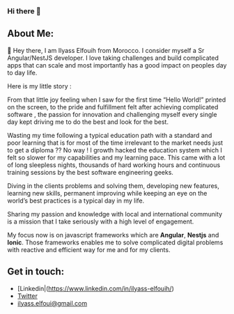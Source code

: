 ### Hi there 👋

<!--
**ilyassFouih/ilyassFouih** is a ✨ _special_ ✨ repository because its `README.md` (this file) appears on your GitHub profile.

Here are some ideas to get you started:

- 🔭 I’m currently working on ...
- 🌱 I’m currently learning ...
- 👯 I’m looking to collaborate on ...
- 🤔 I’m looking for help with ...
- 💬 Ask me about ...
- 📫 How to reach me: ...
- 😄 Pronouns: ...
- ⚡ Fun fact: ...
-->
## About Me: 
👋 Hey there, I am Ilyass Elfouih from Morocco. I consider myself a Sr Angular/NestJS developer. I love taking challenges and build complicated apps that can scale and most importantly has a good impact on peoples day to day life.

Here is my little story :

From that little joy feeling when I saw for the first time “Hello World!” printed on the screen, to the pride and fulfillment felt after achieving complicated software , the passion for innovation and challenging myself every single day kept driving me to do the best and look for the best. 

Wasting my time following a typical education path with a standard and poor learning that is for most of the time irrelevant to the market needs just to get a diploma ?? No way !
I growth hacked the education system which I felt so slower for my capabilities and my learning pace. This came with a lot of long sleepless nights, thousands of hard working hours and continuous training sessions by the best software engineering geeks. 

Diving in the clients problems and solving them, developing new features, learning new skills, permanent improving while keeping an eye on the world’s best practices is a typical day in my life.

Sharing my passion and knowledge with local and international community is a mission that I take seriously with a high level of engagement.

My focus now is on javascript frameworks which are **Angular**, **Nestjs** and **Ionic**.
Those frameworks enables me to solve complicated digital problems with reactive and efficient way for me and for my clients.

## Get in touch: 
- [Linkedin|(https://www.linkedin.com/in/ilyass-elfouih/)
- [Twitter](https://twitter.com/elfouih)
- ilyass.elfoui@gmail.com
